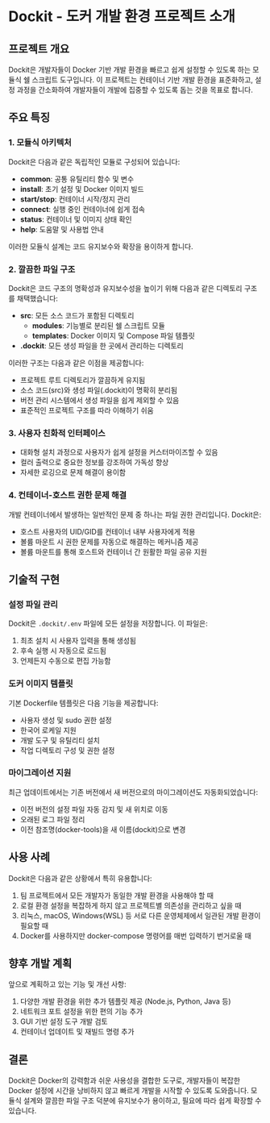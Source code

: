 # Dockit - 도커 개발 환경 프로젝트 소개

## 프로젝트 개요

Dockit은 개발자들이 Docker 기반 개발 환경을 빠르고 쉽게 설정할 수 있도록 하는 모듈식 쉘 스크립트 도구입니다. 이 프로젝트는 컨테이너 기반 개발 환경을 표준화하고, 설정 과정을 간소화하여 개발자들이 개발에 집중할 수 있도록 돕는 것을 목표로 합니다.

## 주요 특징

### 1. 모듈식 아키텍처

Dockit은 다음과 같은 독립적인 모듈로 구성되어 있습니다:

- **common**: 공통 유틸리티 함수 및 변수
- **install**: 초기 설정 및 Docker 이미지 빌드
- **start/stop**: 컨테이너 시작/정지 관리
- **connect**: 실행 중인 컨테이너에 쉽게 접속
- **status**: 컨테이너 및 이미지 상태 확인
- **help**: 도움말 및 사용법 안내

이러한 모듈식 설계는 코드 유지보수와 확장을 용이하게 합니다.

### 2. 깔끔한 파일 구조

Dockit은 코드 구조의 명확성과 유지보수성을 높이기 위해 다음과 같은 디렉토리 구조를 채택했습니다:

- **src**: 모든 소스 코드가 포함된 디렉토리
  - **modules**: 기능별로 분리된 쉘 스크립트 모듈
  - **templates**: Docker 이미지 및 Compose 파일 템플릿
- **.dockit**: 모든 생성 파일을 한 곳에서 관리하는 디렉토리

이러한 구조는 다음과 같은 이점을 제공합니다:
- 프로젝트 루트 디렉토리가 깔끔하게 유지됨
- 소스 코드(src)와 생성 파일(.dockit)이 명확히 분리됨
- 버전 관리 시스템에서 생성 파일을 쉽게 제외할 수 있음
- 표준적인 프로젝트 구조를 따라 이해하기 쉬움

### 3. 사용자 친화적 인터페이스

- 대화형 설치 과정으로 사용자가 쉽게 설정을 커스터마이즈할 수 있음
- 컬러 출력으로 중요한 정보를 강조하여 가독성 향상
- 자세한 로깅으로 문제 해결이 용이함

### 4. 컨테이너-호스트 권한 문제 해결

개발 컨테이너에서 발생하는 일반적인 문제 중 하나는 파일 권한 관리입니다. Dockit은:

- 호스트 사용자의 UID/GID를 컨테이너 내부 사용자에게 적용
- 볼륨 마운트 시 권한 문제를 자동으로 해결하는 메커니즘 제공
- 볼륨 마운트를 통해 호스트와 컨테이너 간 원활한 파일 공유 지원

## 기술적 구현

### 설정 파일 관리

Dockit은 `.dockit/.env` 파일에 모든 설정을 저장합니다. 이 파일은:

1. 최초 설치 시 사용자 입력을 통해 생성됨
2. 후속 실행 시 자동으로 로드됨
3. 언제든지 수동으로 편집 가능함

### 도커 이미지 템플릿

기본 Dockerfile 템플릿은 다음 기능을 제공합니다:

- 사용자 생성 및 sudo 권한 설정
- 한국어 로케일 지원
- 개발 도구 및 유틸리티 설치
- 작업 디렉토리 구성 및 권한 설정

### 마이그레이션 지원

최근 업데이트에서는 기존 버전에서 새 버전으로의 마이그레이션도 자동화되었습니다:

- 이전 버전의 설정 파일 자동 감지 및 새 위치로 이동
- 오래된 로그 파일 정리
- 이전 참조명(docker-tools)을 새 이름(dockit)으로 변경

## 사용 사례

Dockit은 다음과 같은 상황에서 특히 유용합니다:

1. 팀 프로젝트에서 모든 개발자가 동일한 개발 환경을 사용해야 할 때
2. 로컬 환경 설정을 복잡하게 하지 않고 프로젝트별 의존성을 관리하고 싶을 때
3. 리눅스, macOS, Windows(WSL) 등 서로 다른 운영체제에서 일관된 개발 환경이 필요할 때
4. Docker를 사용하지만 docker-compose 명령어를 매번 입력하기 번거로울 때

## 향후 개발 계획

앞으로 계획하고 있는 기능 및 개선 사항:

1. 다양한 개발 환경을 위한 추가 템플릿 제공 (Node.js, Python, Java 등)
2. 네트워크 포트 설정을 위한 편의 기능 추가
3. GUI 기반 설정 도구 개발 검토
4. 컨테이너 업데이트 및 재빌드 명령 추가

## 결론

Dockit은 Docker의 강력함과 쉬운 사용성을 결합한 도구로, 개발자들이 복잡한 Docker 설정에 시간을 낭비하지 않고 빠르게 개발을 시작할 수 있도록 도와줍니다. 모듈식 설계와 깔끔한 파일 구조 덕분에 유지보수가 용이하고, 필요에 따라 쉽게 확장할 수 있습니다. 